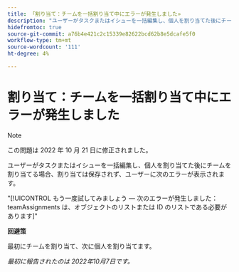 ```yaml
---
title: 「割り当て：チームを一括割り当て中にエラーが発生しました»
description: "ユーザーがタスクまたはイシューを一括編集し、個人を割り当てた後にチームを割り当てる場合、割り当ては保存されず、ユーザーにエラーが表示されます。"
hidefromtoc: true
source-git-commit: a76b4e421c2c15339e82622bcd62b8e5dcafe5f0
workflow-type: tm+mt
source-wordcount: '111'
ht-degree: 4%

---
```



# 割り当て：チームを一括割り当て中にエラーが発生しました

>[!NOTE]
>
>この問題は 2022 年 10 月 21 日に修正されました。

ユーザーがタスクまたはイシューを一括編集し、個人を割り当てた後にチームを割り当てる場合、割り当ては保存されず、ユーザーに次のエラーが表示されます。

&quot;[!UICONTROL もう一度試してみましょう — 次のエラーが発生しました：teamAssignments は、オブジェクトのリストまたは ID のリストである必要があります]&quot;

**回避策**

最初にチームを割り当て、次に個人を割り当てます。

_最初に報告されたのは 2022年10月7日です。_


